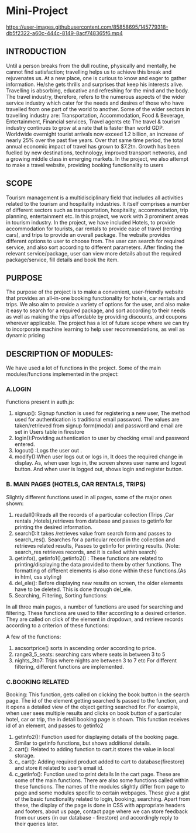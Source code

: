 # Mini-Project


https://user-images.githubusercontent.com/85858695/145779318-db5f2322-a60c-444c-8149-8acf748365f6.mp4



## INTRODUCTION


Until a person breaks from the dull routine, physically and mentally, he cannot find satisfaction; travelling helps us to achieve this break and rejuvenates us. At a new place, one is curious to know and eager to gather information. He/she gets thrills and surprises that keep his interests alive. Travelling is absorbing, educative and refreshing for the mind and the body.
The travel industry, therefore, refers to the numerous aspects of the wider service industry which cater for the needs and desires of those who have travelled from one part of the world to another. Some of the wider sectors in travelling industry are: Transportation, Accommodation, Food & Beverage, Entertainment, Financial services, Travel agents etc
The travel & tourism industry continues to grow at a rate that is faster than world GDP. Worldwide overnight tourist arrivals now exceed 1.2 billion, an increase of nearly 25% over the past five years. Over that same time period, the total annual economic impact of travel has grown to $7.2tn. Growth has been fuelled by new destinations, technology, improved transport networks, and a growing middle class in emerging markets.
In the project, we also attempt to make a travel website, providing booking functionality to users

## SCOPE


Tourism management is a multidisciplinary field that includes all activities related to the tourism and hospitality industries. It itself comprises a number of different sectors such as transportation, hospitality, accommodation, trip planning, entertainment etc.
In this project, we work with 3 prominent areas in tourism industry. In the project, we have included Hotels, to provide accommodation for tourists, car rentals to provide ease of travel (renting cars), and trips to provide an overall package.  The website provides different options to user to choose from. The user can search for required service, and also sort according to different parameters. After finding the relevant service/package, user can view more details about the required package/service, fill details and book the item.

## PURPOSE


The purpose of the project is to make a convenient, user-friendly website that provides an all-in-one booking functionality for hotels, car rentals and trips. We also aim to provide a variety of options for the user, and also make it easy to search for a required package, and sort according to their needs as well as making the trips affordable by providing discounts, and coupons wherever applicable. The project has a lot of future scope where we can try to incorporate machine learning to help user recommendations, as well as dynamic pricing

## DESCRIPTION OF MODULES:


We have used a lot of functions in the project. Some of the main modules/functions implemented in the project:


### A.LOGIN


Functions present in auth.js:
1.	signup():  Signup function is used for registering a new user, The method used for authentication is traditional email password. The values are taken/retrieved from signup form(modal) and password and email are set in Users table in firestore
2.	login():Providing authentication to user by checking email and password entered. 
3.	logout() :Logs the user out .
4.	modify():When user logs out or logs in, It does the required change in display. As, when user logs in, the screen shows user name and logout button. And when user is logged out, shows login and register button.


### B. MAIN PAGES (HOTELS, CAR RENTALS, TRIPS)


Slightly different functions used in all pages, some of the major ones shown:
1.	readall():Reads all the records of a particular collection (Trips ,Car rentals ,Hotels),retrieves from database and passes to getinfo for printing the desired information.
2.	search():It takes /retrieves value from search form and passes to search_res(). Searches for a particular record in the collection and retrieves related results, Passes to getinfo for printing results. (Note: search_res retrieves records, and it is called within search)
3.	getinfo(), getinfo1(),getinfo2() : These functions are related to printing/displaying the data provided to them by other functions. The formatting of different elements is also done within these functions.(As in html, css styling)
4.	del_ele(): Before displaying new results on screen, the older elements have to be deleted. This is done through del_ele.
5.	Searching, Filtering, Sorting functions:


In all three main pages, a number of functions are used for searching and filtering. These functions are used to filter according to a desired criterion. They are called on click of the element in dropdown, and retrieve records according to a criterion of these functions:


A few of the functions:
1.	ascsortprice()   sorts in ascending order according to price.
2.	range3_5_seats: searching cars where seats in between 3 to 5
3.	nights_3to7: Trips where nights are between 3 to 7 etc
For different filtering, different functions are implemented.

### C.BOOKING RELATED


Booking: This function, gets called on clicking the book button in the search page. The id of the element getting searched Is passed to the function, and it opens a detailed view of the object getting searched for. For example, when user sees multiple results and clicks on book button of a particular hotel, car or trip, the in detail booking page is shown. This function receives id of an element, and passes to getinfo2
1.	getinfo2(): Function used for displaying details of the booking page. Similar to getinfo functions, but shows additional details.
2.	cart(): Related to adding function to cart.it stores the value in local storage.
3.	c_ cart(): Adding required product added to cart to database(firestore) and store it related to user’s email id.
4.	c_getinfo(): Function used to print details In the cart page.
These are some of the main functions. There are also some functions called within these functions. The names of the modules slightly differ from page to page and some modules specific to certain webpages.
These give a gist of the basic functionality related to login, booking, searching. Apart from these, the display of the page is done in CSS with appropriate headers and footers, about us page, contact page where we can store feedback from our users (in our database - firestore) and accordingly reply to their queries later.  
